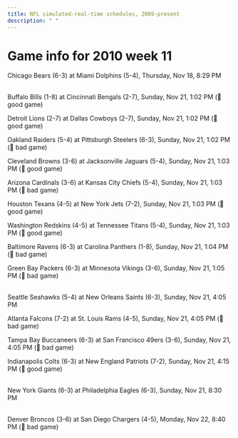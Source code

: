 ```yaml
---
title: NFL simulated-real-time schedules, 2009-present
description: " "
---
```


# Game info for 2010 week 11

Chicago Bears (6-3) at Miami Dolphins (5-4), Thursday, Nov 18, 8:29 PM

<br/>Buffalo Bills (1-8) at Cincinnati Bengals (2-7), Sunday, Nov 21, 1:02 PM (:football: good game)

Detroit Lions (2-7) at Dallas Cowboys (2-7), Sunday, Nov 21, 1:02 PM (:football: good game)

Oakland Raiders (5-4) at Pittsburgh Steelers (6-3), Sunday, Nov 21, 1:02 PM (:red_circle: bad game)

Cleveland Browns (3-6) at Jacksonville Jaguars (5-4), Sunday, Nov 21, 1:03 PM (:football: good game)

Arizona Cardinals (3-6) at Kansas City Chiefs (5-4), Sunday, Nov 21, 1:03 PM (:red_circle: bad game)

Houston Texans (4-5) at New York Jets (7-2), Sunday, Nov 21, 1:03 PM (:football: good game)

Washington Redskins (4-5) at Tennessee Titans (5-4), Sunday, Nov 21, 1:03 PM (:football: good game)

Baltimore Ravens (6-3) at Carolina Panthers (1-8), Sunday, Nov 21, 1:04 PM (:red_circle: bad game)

Green Bay Packers (6-3) at Minnesota Vikings (3-6), Sunday, Nov 21, 1:05 PM (:red_circle: bad game)

<br/>Seattle Seahawks (5-4) at New Orleans Saints (6-3), Sunday, Nov 21, 4:05 PM

Atlanta Falcons (7-2) at St. Louis Rams (4-5), Sunday, Nov 21, 4:05 PM (:red_circle: bad game)

Tampa Bay Buccaneers (6-3) at San Francisco 49ers (3-6), Sunday, Nov 21, 4:05 PM (:red_circle: bad game)

Indianapolis Colts (6-3) at New England Patriots (7-2), Sunday, Nov 21, 4:15 PM (:football: good game)

<br/>New York Giants (6-3) at Philadelphia Eagles (6-3), Sunday, Nov 21, 8:30 PM

<br/>Denver Broncos (3-6) at San Diego Chargers (4-5), Monday, Nov 22, 8:40 PM (:red_circle: bad game)

